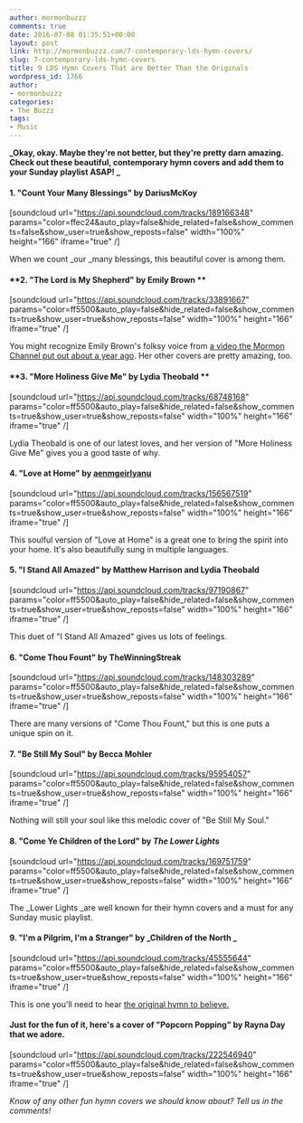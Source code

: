 ```yaml
---
author: mormonbuzzz
comments: true
date: 2016-07-08 01:35:51+00:00
layout: post
link: http://mormonbuzzz.com/7-contemporary-lds-hymn-covers/
slug: 7-contemporary-lds-hymn-covers
title: 9 LDS Hymn Covers That are Better Than the Originals
wordpress_id: 1766
author:
- mormonbuzzz
categories:
- The Buzzz
tags:
- Music
---
```


**_Okay, okay. Maybe they're not better, but they're pretty darn amazing. Check out these beautiful, contemporary hymn covers and add them to your Sunday playlist ASAP! _**


#### **1. "Count Your Many Blessings" by DariusMcKoy**


[soundcloud url="https://api.soundcloud.com/tracks/189166348" params="color=ffec24&auto_play=false&hide_related=false&show_comments=false&show_user=true&show_reposts=false" width="100%" height="166" iframe="true" /]

When we count _our _many blessings, this beautiful cover is among them.


#### **2. "The Lord is My Shepherd" by Emily Brown **


[soundcloud url="https://api.soundcloud.com/tracks/33891667" params="color=ff5500&auto_play=false&hide_related=false&show_comments=true&show_user=true&show_reposts=false" width="100%" height="166" iframe="true" /]

You might recognize Emily Brown's folksy voice from [a video the Mormon Channel put out about a year ago](https://www.mormonchannel.org/watch/series/music-videos/im-trying-to-be-like-jesus-emily-brown). Her other covers are pretty amazing, too.


#### **3. "More Holiness Give Me" by Lydia Theobald **


[soundcloud url="https://api.soundcloud.com/tracks/68748168" params="color=ff5500&auto_play=false&hide_related=false&show_comments=true&show_user=true&show_reposts=false" width="100%" height="166" iframe="true" /]

Lydia Theobald is one of our latest loves, and her version of "More Holiness Give Me" gives you a good taste of why.


#### **4. "Love at Home" by [aenmgeirlyanu](https://soundcloud.com/aenmgeirlyanu)**


[soundcloud url="https://api.soundcloud.com/tracks/156567519" params="color=ff5500&auto_play=false&hide_related=false&show_comments=true&show_user=true&show_reposts=false" width="100%" height="166" iframe="true" /]

This soulful version of "Love at Home" is a great one to bring the spirit into your home. It's also beautifully sung in multiple languages.


#### **5. "I Stand All Amazed" by Matthew Harrison and Lydia Theobald**


[soundcloud url="https://api.soundcloud.com/tracks/97190867" params="color=ff5500&auto_play=false&hide_related=false&show_comments=true&show_user=true&show_reposts=false" width="100%" height="166" iframe="true" /]

This duet of "I Stand All Amazed" gives us lots of feelings.


#### **6. "Come Thou Fount" by TheWinningStreak**


[soundcloud url="https://api.soundcloud.com/tracks/148303289" params="color=ff5500&auto_play=false&hide_related=false&show_comments=true&show_user=true&show_reposts=false" width="100%" height="166" iframe="true" /]

There are many versions of "Come Thou Fount," but this is one puts a unique spin on it.


#### **7. "Be Still My Soul" by Becca Mohler**


[soundcloud url="https://api.soundcloud.com/tracks/95954057" params="color=ff5500&auto_play=false&hide_related=false&show_comments=true&show_user=true&show_reposts=false" width="100%" height="166" iframe="true" /]

Nothing will still your soul like this melodic cover of "Be Still My Soul."


#### **8. "Come Ye Children of the Lord" by _The Lower Lights_**


[soundcloud url="https://api.soundcloud.com/tracks/169751759" params="color=ff5500&auto_play=false&hide_related=false&show_comments=true&show_user=true&show_reposts=false" width="100%" height="166" iframe="true" /]

The _Lower Lights _are well known for their hymn covers and a must for any Sunday music playlist.


#### **9. "I'm a Pilgrim, I'm a Stranger" by _Children of the North _**


[soundcloud url="https://api.soundcloud.com/tracks/45555644" params="color=ff5500&auto_play=false&hide_related=false&show_comments=true&show_user=true&show_reposts=false" width="100%" height="166" iframe="true" /]

This is one you'll need to hear [the original hymn to believe.](https://www.lds.org/music/library/hymns/im-a-pilgrim-im-a-stranger?lang=eng)


#### **Just for the fun of it, here's a cover of "Popcorn Popping" by Rayna Day that we adore.**


[soundcloud url="https://api.soundcloud.com/tracks/222546940" params="color=ff5500&auto_play=false&hide_related=false&show_comments=true&show_user=true&show_reposts=false" width="100%" height="166" iframe="true" /]

_Know of any other fun hymn covers we should know about? Tell us in the comments!_
